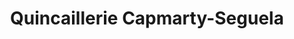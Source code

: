 ---
title: "Quincaillerie Capmarty-Seguela"
url: /lafrancaise/quincaillerie-capmarty-seguela/
shop: matériel informatique
---
